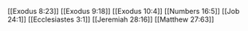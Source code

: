 [[Exodus 8:23]]
[[Exodus 9:18]]
[[Exodus 10:4]]
[[Numbers 16:5]]
[[Job 24:1]]
[[Ecclesiastes 3:1]]
[[Jeremiah 28:16]]
[[Matthew 27:63]]
